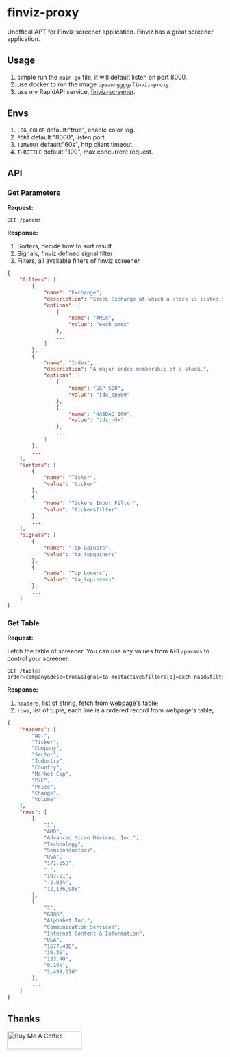 # finviz-proxy

Unoffical APT for Finviz screener application. Finviz has a great screener application. 

## Usage

1. simple run the `main.go` file, it will default listen on port 8000.
2. use docker to run the image `ppaanngggg/finviz-proxy`.
3. use my RapidAPI service, [finviz-screener](https://rapidapi.com/ppaanngggg/api/finviz-screener).

## Envs

1. `LOG_COLOR` default:"true", enable color log.
2. `PORT` default:"8000", listen port.
3. `TIMEOUT` default:"60s", http client timeout.
4. `THROTTLE` default:"100", max concurrent request.

## API

### Get Parameters

**Request:**

```http request
GET /params
```

**Response:**

1. Sorters, decide how to sort result
2. Signals, finviz defined signal filter
3. Filters, all available filters of finviz screener

```json
{
	"filters": [
		{
			"name": "Exchange",
			"description": "Stock Exchange at which a stock is listed.",
			"options": [
				{
					"name": "AMEX",
					"value": "exch_amex"
				},
                ...
			]
		},
		{
			"name": "Index",
			"description": "A major index membership of a stock.",
			"options": [
				{
					"name": "S&P 500",
					"value": "idx_sp500"
				},
				{
					"name": "NASDAQ 100",
					"value": "idx_ndx"
				},
				...
			]
		},
		...
	],
	"sorters": [
		{
			"name": "Ticker",
			"value": "ticker"
		},
		{
			"name": "Tickers Input Filter",
			"value": "tickersfilter"
		},
		...
	],
	"signals": [
		{
			"name": "Top Gainers",
			"value": "ta_topgainers"
		},
		{
			"name": "Top Losers",
			"value": "ta_toplosers"
		},
		...
	]
}
```

### Get Table

**Request:**

Fetch the table of screener. You can use any values from API `/params` to control your screener.

```http request
GET /table?order=company&desc=true&signal=ta_mostactive&filters[0]=exch_nasd&filters[1]=idx_sp500
```

**Response:**

1. `headers`, list of string, fetch from webpage's table;
2. `rows`, list of tuple, each line is a ordered record from webpage's table;

```json
{
	"headers": [
		"No.",
		"Ticker",
		"Company",
		"Sector",
		"Industry",
		"Country",
		"Market Cap",
		"P/E",
		"Price",
		"Change",
		"Volume"
	],
	"rows": [
		[
			"1",
			"AMD",
			"Advanced Micro Devices, Inc.",
			"Technology",
			"Semiconductors",
			"USA",
			"171.55B",
			"-",
			"107.21",
			"-2.03%",
			"12,136,988"
		],
		[
			"2",
			"GOOG",
			"Alphabet Inc.",
			"Communication Services",
			"Internet Content & Information",
			"USA",
			"1677.43B",
			"30.39",
			"133.40",
			"0.14%",
			"2,499,670"
		],
		...
	]
}
```

## Thanks

<a href="https://www.buymeacoffee.com/ppaanngggg" target="_blank"><img src="https://www.buymeacoffee.com/assets/img/custom_images/orange_img.png" alt="Buy Me A Coffee" style="height: 41px !important;width: 174px !important;box-shadow: 0px 3px 2px 0px rgba(190, 190, 190, 0.5) !important;-webkit-box-shadow: 0px 3px 2px 0px rgba(190, 190, 190, 0.5) !important;" ></a>
